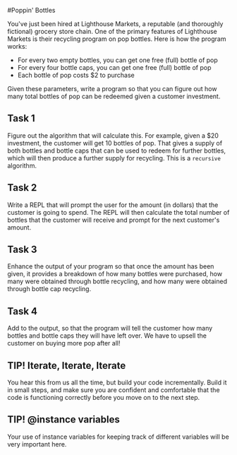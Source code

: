 #Poppin' Bottles

You've just been hired at Lighthouse Markets, a reputable (and thoroughly fictional) grocery store chain. One of the primary features of Lighthouse Markets is their recycling program on pop bottles. Here is how the program works:

* For every two empty bottles, you can get one free (full) bottle of pop
* For every four bottle caps, you can get one free (full) bottle of pop
* Each bottle of pop costs $2 to purchase

Given these parameters, write a program so that you can figure out how many total bottles of pop can be redeemed given a customer investment.

## Task 1

Figure out the algorithm that will calculate this. For example, given a $20 investment, the customer will get 10 bottles of pop. That gives a supply of both bottles and bottle caps that can be used to redeem for further bottles, which will then produce a further supply for recycling. This is a `recursive` algorithm. 

## Task 2

Write a REPL that will prompt the user for the amount (in dollars) that the customer is going to spend. The REPL will then calculate the total number of bottles that the customer will receive and prompt for the next customer's amount.

## Task 3

Enhance the output of your program so that once the amount has been given, it provides a breakdown of how many bottles were purchased, how many were obtained through bottle recycling, and how many were obtained through bottle cap recycling.

## Task 4

Add to the output, so that the program will tell the customer how many bottles and bottle caps they will have left over. We have to upsell the customer on buying more pop after all!

## TIP! Iterate, Iterate, Iterate

You hear this from us all the time, but build your code incrementally. Build it in small steps, and make sure you are confident and comfortable that the code is functioning correctly before you move on to the next step.

## TIP! @instance variables

Your use of instance variables for keeping track of different variables will be very important here. 